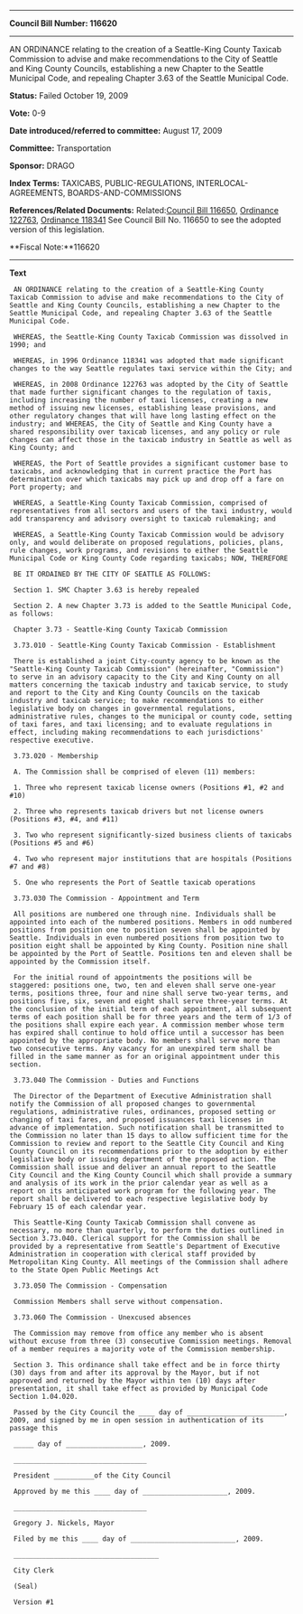 

********

**Council Bill Number: 116620**
********

 AN ORDINANCE relating to the creation of a Seattle-King County Taxicab Commission to advise and make recommendations to the City of Seattle and King County Councils, establishing a new Chapter to the Seattle Municipal Code, and repealing Chapter 3.63 of the Seattle Municipal Code.

**Status:** Failed October 19, 2009
   
**Vote:** 0-9
   
   
**Date introduced/referred to committee:** August 17, 2009
   
**Committee:** Transportation
   
**Sponsor:** DRAGO
   
   
**Index Terms:** TAXICABS, PUBLIC-REGULATIONS, INTERLOCAL-AGREEMENTS, BOARDS-AND-COMMISSIONS

**References/Related Documents:** Related:[Council Bill 116650](http://clerk.ci.seattle.wa.us/~scripts/nph-brs.exe?s1=&s3=116650&s4=&s2=&s5=&Sect4=and&l=20&Sect2=THESON&Sect3=PLURON&Sect5=CBOR1&Sect6=HITOFF&d=CBOR&p=1&u=%2F%7Epublic%2Fcbor1.htm&r=1&f=G), [Ordinance 122763](http://clerk.ci.seattle.wa.us/~scripts/nph-brs.exe?s1=&s2=&s3=&s4=122763&s5=&Sect4=and&l=20&Sect2=THESON&Sect3=PLURON&Sect5=CBOR1&Sect6=HITOFF&d=CBOR&p=1&u=%2F~public%2Fcbor1.htm&r=0&f=S), [Ordinance 118341](http://clerk.ci.seattle.wa.us/~scripts/nph-brs.exe?s1=&s2=&s3=&s4=118341&s5=&Sect4=and&l=20&Sect2=THESON&Sect3=PLURON&Sect5=CBOR1&Sect6=HITOFF&d=CBOR&p=1&u=%2F~public%2Fcbor1.htm&r=0&f=S) See Council Bill No. 116650 to see the adopted version of this legislation.

**Fiscal Note:**116620

********

**Text**
   
```
 AN ORDINANCE relating to the creation of a Seattle-King County Taxicab Commission to advise and make recommendations to the City of Seattle and King County Councils, establishing a new Chapter to the Seattle Municipal Code, and repealing Chapter 3.63 of the Seattle Municipal Code.

 WHEREAS, the Seattle-King County Taxicab Commission was dissolved in 1990; and

 WHEREAS, in 1996 Ordinance 118341 was adopted that made significant changes to the way Seattle regulates taxi service within the City; and

 WHEREAS, in 2008 Ordinance 122763 was adopted by the City of Seattle that made further significant changes to the regulation of taxis, including increasing the number of taxi licenses, creating a new method of issuing new licenses, establishing lease provisions, and other regulatory changes that will have long lasting effect on the industry; and WHEREAS, the City of Seattle and King County have a shared responsibility over taxicab licenses, and any policy or rule changes can affect those in the taxicab industry in Seattle as well as King County; and

 WHEREAS, the Port of Seattle provides a significant customer base to taxicabs, and acknowledging that in current practice the Port has determination over which taxicabs may pick up and drop off a fare on Port property; and

 WHEREAS, a Seattle-King County Taxicab Commission, comprised of representatives from all sectors and users of the taxi industry, would add transparency and advisory oversight to taxicab rulemaking; and

 WHEREAS, a Seattle-King County Taxicab Commission would be advisory only, and would deliberate on proposed regulations, policies, plans, rule changes, work programs, and revisions to either the Seattle Municipal Code or King County Code regarding taxicabs; NOW, THEREFORE

 BE IT ORDAINED BY THE CITY OF SEATTLE AS FOLLOWS:

 Section 1. SMC Chapter 3.63 is hereby repealed

 Section 2. A new Chapter 3.73 is added to the Seattle Municipal Code, as follows:

 Chapter 3.73 - Seattle-King County Taxicab Commission

 3.73.010 - Seattle-King County Taxicab Commission - Establishment

 There is established a joint City-county agency to be known as the "Seattle-King County Taxicab Commission" (hereinafter, "Commission") to serve in an advisory capacity to the City and King County on all matters concerning the taxicab industry and taxicab service, to study and report to the City and King County Councils on the taxicab industry and taxicab service; to make recommendations to either legislative body on changes in governmental regulations, administrative rules, changes to the municipal or county code, setting of taxi fares, and taxi licensing; and to evaluate regulations in effect, including making recommendations to each jurisdictions' respective executive.

 3.73.020 - Membership

 A. The Commission shall be comprised of eleven (11) members:

 1. Three who represent taxicab license owners (Positions #1, #2 and #10)

 2. Three who represents taxicab drivers but not license owners (Positions #3, #4, and #11)

 3. Two who represent significantly-sized business clients of taxicabs (Positions #5 and #6)

 4. Two who represent major institutions that are hospitals (Positions #7 and #8)

 5. One who represents the Port of Seattle taxicab operations

 3.73.030 The Commission - Appointment and Term

 All positions are numbered one through nine. Individuals shall be appointed into each of the numbered positions. Members in odd numbered positions from position one to position seven shall be appointed by Seattle. Individuals in even numbered positions from position two to position eight shall be appointed by King County. Position nine shall be appointed by the Port of Seattle. Positions ten and eleven shall be appointed by the Commission itself.

 For the initial round of appointments the positions will be staggered: positions one, two, ten and eleven shall serve one-year terms, positions three, four and nine shall serve two-year terms, and positions five, six, seven and eight shall serve three-year terms. At the conclusion of the initial term of each appointment, all subsequent terms of each position shall be for three years and the term of 1/3 of the positions shall expire each year. A commission member whose term has expired shall continue to hold office until a successor has been appointed by the appropriate body. No members shall serve more than two consecutive terms. Any vacancy for an unexpired term shall be filled in the same manner as for an original appointment under this section.

 3.73.040 The Commission - Duties and Functions

 The Director of the Department of Executive Administration shall notify the Commission of all proposed changes to governmental regulations, administrative rules, ordinances, proposed setting or changing of taxi fares, and proposed issuances taxi licenses in advance of implementation. Such notification shall be transmitted to the Commission no later than 15 days to allow sufficient time for the Commission to review and report to the Seattle City Council and King County Council on its recommendations prior to the adoption by either legislative body or issuing department of the proposed action. The Commission shall issue and deliver an annual report to the Seattle City Council and the King County Council which shall provide a summary and analysis of its work in the prior calendar year as well as a report on its anticipated work program for the following year. The report shall be delivered to each respective legislative body by February 15 of each calendar year.

 This Seattle-King County Taxicab Commission shall convene as necessary, no more than quarterly, to perform the duties outlined in Section 3.73.040. Clerical support for the Commission shall be provided by a representative from Seattle's Department of Executive Administration in cooperation with clerical staff provided by Metropolitan King County. All meetings of the Commission shall adhere to the State Open Public Meetings Act

 3.73.050 The Commission - Compensation

 Commission Members shall serve without compensation.

 3.73.060 The Commission - Unexcused absences

 The Commission may remove from office any member who is absent without excuse from three (3) consecutive Commission meetings. Removal of a member requires a majority vote of the Commission membership.

 Section 3. This ordinance shall take effect and be in force thirty (30) days from and after its approval by the Mayor, but if not approved and returned by the Mayor within ten (10) days after presentation, it shall take effect as provided by Municipal Code Section 1.04.020.

 Passed by the City Council the ____ day of ________________________, 2009, and signed by me in open session in authentication of its passage this

 _____ day of ___________________, 2009.

 _________________________________

 President __________of the City Council

 Approved by me this ____ day of _____________________, 2009.

 _________________________________

 Gregory J. Nickels, Mayor

 Filed by me this ____ day of __________________________, 2009.

 ____________________________________

 City Clerk

 (Seal)

 Version #1

```
